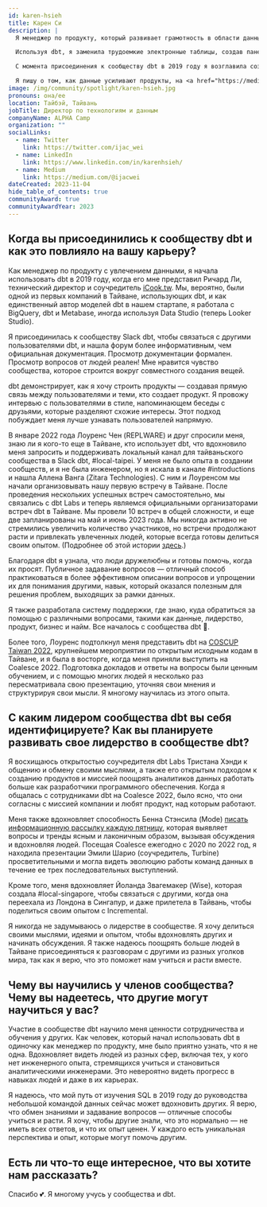 ```yaml
---
id: karen-hsieh
title: Карен Си
description: |
  Я менеджер по продукту, который развивает грамотность в области данных по всей компании и помогает команде продукта создавать ценности для людей и развивать компанию.

  Используя dbt, я заменила трудоемкие электронные таблицы, создав панели ключевых бизнес-метрик, которые улучшили грамотность в области данных, способствуя обсуждениям о продукте и бизнесе.

  С момента присоединения к сообществу dbt в 2019 году я возглавила создание канала #local-taiwan в Slack dbt, организовала 10 <a href="https://www.meetup.com/taipei-dbt-meetup/" title="Taipei dbt Meetups" target="_blank" rel=“noreferrer”>встреч Taipei dbt</a> и <a title="выступила на Coalesce 2022" href="https://youtu.be/VMlrT4wXTgg" target="_blank" rel=“noreferrer”>выступила на Coalesce 2022</a>.

  Я пишу о том, как данные усиливают продукты, на <a href="https://medium.com/@ijacwei" title="Medium" target="_blank" rel=“noreferrer”>Medium</a>. Я сосредотачиваюсь на понимании того, как пользователи используют и думают о продукте на основе фактов.
image: /img/community/spotlight/karen-hsieh.jpg
pronouns: она/ее
location: Тайбэй, Тайвань
jobTitle: Директор по технологиям и данным
companyName: ALPHA Camp
organization: ""
socialLinks:
  - name: Twitter
    link: https://twitter.com/ijac_wei
  - name: LinkedIn
    link: https://www.linkedin.com/in/karenhsieh/
  - name: Medium
    link: https://medium.com/@ijacwei
dateCreated: 2023-11-04
hide_table_of_contents: true
communityAward: true
communityAwardYear: 2023
---
```


## Когда вы присоединились к сообществу dbt и как это повлияло на вашу карьеру?

Как менеджер по продукту с увлечением данными, я начала использовать dbt в 2019 году, когда его мне представил Ричард Ли, технический директор и соучредитель [iCook.tw](http://icook.tw/). Мы, вероятно, были одной из первых компаний в Тайване, использующих dbt, и как единственный автор моделей dbt в нашем стартапе, я работала с BigQuery, dbt и Metabase, иногда используя Data Studio (теперь Looker Studio).

Я присоединилась к сообществу Slack dbt, чтобы связаться с другими пользователями dbt, и нашла форум более информативным, чем официальная документация. Просмотр документации формален. Просмотр вопросов от людей реален! Мне нравится чувство сообщества, которое строится вокруг совместного создания вещей.

dbt демонстрирует, как я хочу строить продукты — создавая прямую связь между пользователями и теми, кто создает продукт. Я провожу интервью с пользователями в стиле, напоминающем беседы с друзьями, которые разделяют схожие интересы. Этот подход побуждает меня лучше узнавать пользователей напрямую.

В январе 2022 года Лоуренс Чен (REPLWARE) и друг спросили меня, знаю ли я кого-то еще в Тайване, кто использует dbt, что вдохновило меня запросить и поддерживать локальный канал для тайваньского сообщества в Slack dbt, #local-taipei. У меня не было опыта в создании сообществ, и я не была инженером, но я искала в канале #introductions и нашла Аллена Ванга (Zitara Technologies). С ним и Лоуренсом мы начали организовывать нашу первую встречу в Тайване. После проведения нескольких успешных встреч самостоятельно, мы связались с dbt Labs и теперь являемся официальными организаторами встреч dbt в Тайване. Мы провели 10 встреч в общей сложности, и еще две запланированы на май и июнь 2023 года. Мы никогда активно не стремились увеличить количество участников, но встречи продолжают расти и привлекать увлеченных людей, которые всегда готовы делиться своим опытом. (Подробнее об этой истории [здесь](https://medium.com/dbt-local-taiwan/how-does-dbt-local-taipei-get-started-ff58489c80fa).)

Благодаря dbt я узнала, что люди дружелюбны и готовы помочь, когда их просят. Публичное задавание вопросов — отличный способ практиковаться в более эффективном описании вопросов и упрощении их для понимания другими, навык, который оказался полезным для решения проблем, выходящих за рамки данных.

Я также разработала систему поддержки, где знаю, куда обратиться за помощью с различными вопросами, такими как данные, лидерство, продукт, бизнес и найм. Все началось с сообщества dbt 💜.

Более того, Лоуренс подтолкнул меня представить dbt на [COSCUP Taiwan 2022](https://coscup.org/2022/zh-TW/session/SRKVLQ), крупнейшем мероприятии по открытым исходным кодам в Тайване, и я была в восторге, когда меня приняли выступить на Coalesce 2022. Подготовка докладов и ответы на вопросы были ценным обучением, и с помощью многих людей я несколько раз пересматривала свою презентацию, уточняя свои мнения и структурируя свои мысли. Я многому научилась из этого опыта.

## С каким лидером сообщества dbt вы себя идентифицируете? Как вы планируете развивать свое лидерство в сообществе dbt?

Я восхищаюсь открытостью соучредителя dbt Labs Тристана Хэнди к общению и обмену своими мыслями, а также его открытым подходом к созданию продуктов и миссией поощрять аналитиков данных работать больше как разработчики программного обеспечения. Когда я общалась с сотрудниками dbt на Coalesce 2022, было ясно, что они согласны с миссией компании и любят продукт, над которым работают.

Меня также вдохновляет способность Бенна Стэнсила (Mode) [писать информационную рассылку каждую пятницу](https://benn.substack.com/), которая выявляет вопросы и тренды ясным и лаконичным образом, вызывая обсуждения и вдохновляя людей. Посещая Coalesce ежегодно с 2020 по 2022 год, я находила презентации Эмили Шарио (соучредитель, Turbine) просветительными и могла видеть эволюцию работы команд данных в течение ее трех последовательных выступлений.

Кроме того, меня вдохновляет Йоланда Звагемакер (Wise), которая создала #local-singapore, чтобы связаться с другими, когда она переехала из Лондона в Сингапур, и даже прилетела в Тайвань, чтобы поделиться своим опытом с Incremental.

Я никогда не задумываюсь о лидерстве в сообществе. Я хочу делиться своими мыслями, идеями и опытом, чтобы вдохновлять других и начинать обсуждения. Я также надеюсь поощрять больше людей в Тайване присоединяться к разговорам с другими из разных уголков мира, так как я верю, что это поможет нам учиться и расти вместе.

## Чему вы научились у членов сообщества? Чему вы надеетесь, что другие могут научиться у вас?

Участие в сообществе dbt научило меня ценности сотрудничества и обучения у других. Как человек, который начал использовать dbt в одиночку как менеджер по продукту, мне было приятно узнать, что я не одна. Вдохновляет видеть людей из разных сфер, включая тех, у кого нет инженерного опыта, стремящихся учиться и становиться аналитическими инженерами. Это невероятно видеть прогресс в навыках людей и даже в их карьерах.

Я надеюсь, что мой путь от изучения SQL в 2019 году до руководства небольшой командой данных сейчас может вдохновить других. Я верю, что обмен знаниями и задавание вопросов — отличные способы учиться и расти. Я хочу, чтобы другие знали, что это нормально — не иметь всех ответов, и что их опыт ценен. У каждого есть уникальная перспектива и опыт, которые могут помочь другим.

## Есть ли что-то еще интересное, что вы хотите нам рассказать?

Спасибо 💕. Я многому учусь у сообщества и dbt.